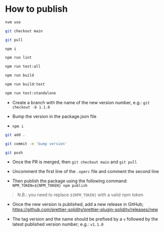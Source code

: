 # How to publish

```bash
nvm use

git checkout main

git pull

npm i

npm run lint

npm run test:all

npm run build

npm run build:test

npm run test:standalone
```

- Create a branch with the name of the new version number, e.g.: `git checkout -b 1.1.0`

- Bump the version in the package.json file

- `npm i`

```bash
git add .

git commit -m 'bump version'

git push
```

- Once the PR is merged, then `git checkout main` and `git pull`

- Uncomment the first line of the `.npmrc` file and comment the second line

- Then publish the package using the following command: `NPM_TOKEN=${NPM_TOKEN} npm publish`

> N.B.: you need to replace `${NPM_TOKEN}` with a valid npm token

- Once the new version is published, add a new release in GitHub; https://github.com/prettier-solidity/prettier-plugin-solidity/releases/new

- The tag version and the name should be prefixed by a `v` followed by the latest published version number; e.g.: `v1.1.0`
